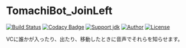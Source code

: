# TomachiBot_JoinLeft
[![Build Status](https://travis-ci.org/book000/Newsjao.svg?branch=master)](https://travis-ci.org/book000/Newsjao)
[![Codacy Badge](https://api.codacy.com/project/badge/Grade/daa279a457fc4e8189b66019e9516cae)](https://www.codacy.com/app/book000/Newsjao?utm_source=github.com&amp;utm_medium=referral&amp;utm_content=book000/Newsjao&amp;utm_campaign=Badge_Grade)
[![Support jdk](https://img.shields.io/badge/Support%20jdk-oraclejdk8-red.svg)](https://img.shields.io)
[![Author](https://img.shields.io/badge/Author%20MinecraftID-mine__book000-orange.svg)](https://img.shields.io)
[![License](https://img.shields.io/badge/license-None-yellow.svg)](https://img.shields.io)

VCに誰かが入ったり、出たり、移動したときに音声でそれらを知らせます。

